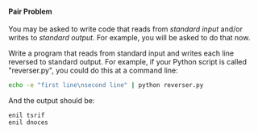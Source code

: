 #### Pair Problem

You may be asked to write code that reads from _standard input_ and/or writes to _standard output_. For example, you will be asked to do that now.

Write a program that reads from standard input and writes each line reversed to standard output. For example, if your Python script is called "reverser.py", you could do this at a command line:

```bash
echo -e "first line\nsecond line" | python reverser.py
```

And the output should be:

```
enil tsrif
enil dnoces
```


